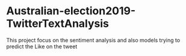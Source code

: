 # Australian-election2019-TwitterTextAnalysis
This project focus on the sentiment analysis and also models trying to predict the Like on the tweet
